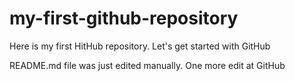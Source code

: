 # my-first-github-repository
Here is my first HitHub repository. Let's get started with GitHub

README.md file was just edited manually. One more edit at GitHub
